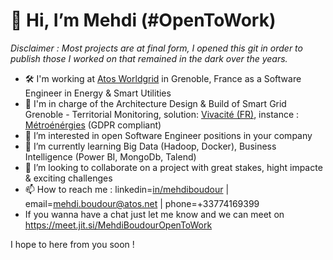 # 👋 Hi, I’m Mehdi (#OpenToWork)
_Disclaimer : Most projects are at final form, I opened this git in order to publish those I worked on that remained in the dark over the years._
* 🛠  I'm working at [Atos Worldgrid](https://atos.net/fr/solutions/worldgrid) in Grenoble, France as a Software Engineer in Energy & Smart Utilities
* 🍃 I'm in charge of the Architecture Design & Build of Smart Grid Grenoble - Territorial Monitoring, 
solution: [Vivacité (FR)](https://youtu.be/3bl4_g1nblE), instance : [Métroénérgies](https://youtu.be/8tj_sliFGgw)  (GDPR compliant)
* 👀 I’m interested in open Software Engineer positions in your company
* 🌱 I’m currently learning Big Data (Hadoop, Docker), Business Intelligence (Power BI, MongoDb, Talend)
* 🚀 I’m looking to collaborate on a project with great stakes, hight impacte & exciting challenges
* 📫 How to reach me : linkedin=[in/mehdiboudour](http://linkedin.com/in/mehdiboudour) | email=mehdi.boudour@atos.net | phone=+33774169399
* If you wanna have a chat just let me know and we can meet on https://meet.jit.si/MehdiBoudourOpenToWork

I hope to here from you soon !
